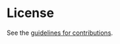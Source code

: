# License

See the
[guidelines for contributions](https://github.com/uni-tue-kn/draft-ihle-song-mpls-mna-signaling/blob//CONTRIBUTING.md).
